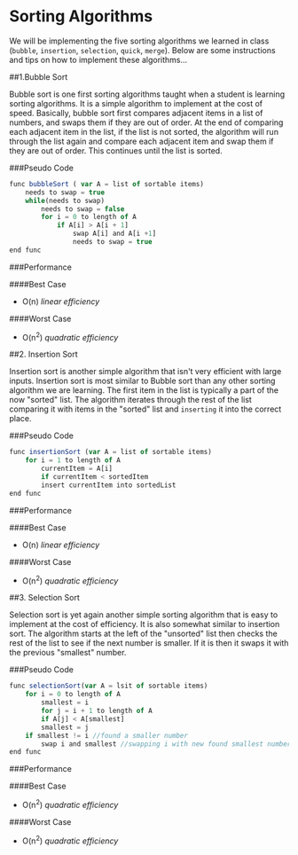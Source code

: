 # Sorting Algorithms

We will be implementing the five sorting algorithms we learned in class (`bubble`, `insertion`, `selection`, `quick`, `merge`).
Below are some instructions and tips on how to implement these algorithms...

##1.Bubble Sort

Bubble sort is one first sorting algorithms taught when a student is learning sorting algorithms.  It is a simple algorithm to implement at the cost of speed.  Basically, bubble sort first compares adjacent items in a list of numbers, and swaps them if they are out of order.  At the end of comparing each adjacent item in the list, if the list is not sorted, the algorithm will run through the list again and compare each adjacent item and swap them if they are out of order.  This continues until the list is sorted.

###Pseudo Code

```javascript
func bubbleSort ( var A = list of sortable items)
    needs to swap = true
    while(needs to swap)
        needs to swap = false
        for i = 0 to length of A
            if A[i] > A[i + 1]
                swap A[i] and A[i +1]
                needs to swap = true
end func
```

###Performance

####Best Case

* O(n) *linear efficiency*

####Worst Case

* O(n<sup>2</sup>) *quadratic efficiency*

##2. Insertion Sort

Insertion sort is another simple algorithm that isn't very efficient with large inputs.  Insertion sort is most similar to Bubble sort than any other sorting algorithm we are learning.  The first item in the list is typically a part of the now "sorted" list.  The algorithm iterates through the rest of the list comparing it with items in the "sorted" list and `inserting` it into the correct place.

###Pseudo Code

```javascript
func insertionSort (var A = list of sortable items)
    for i = 1 to length of A
        currentItem = A[i]
        if currentItem < sortedItem
        insert currentItem into sortedList
end func
```

###Performance

####Best Case

* O(n) *linear efficiency*

####Worst Case

* O(n<sup>2</sup>) *quadratic efficiency*

##3. Selection Sort

Selection sort is yet again another simple sorting algorithm that is easy to implement at the cost of efficiency.  It is also somewhat similar to insertion sort.  The algorithm starts at the left of the "unsorted" list then checks the rest of the list to see if the next number is smaller.  If it is then it swaps it with the previous "smallest" number.

###Pseudo Code

```javascript
func selectionSort(var A = lsit of sortable items)
    for i = 0 to length of A
        smallest = i
        for j = i + 1 to length of A
        if A[j] < A[smallest]
        smallest = j
    if smallest != i //found a smaller number
        swap i and smallest //swapping i with new found smallest number
end func
```

###Performance

####Best Case

* O(n<sup>2</sup>) *quadratic efficiency*

####Worst Case

* O(n<sup>2</sup>) *quadratic efficiency*